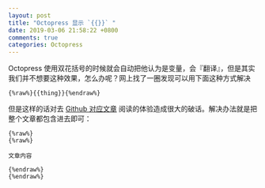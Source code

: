```yaml
---
layout: post
title: "Octopress 显示 `{{}}` "
date: 2019-03-06 21:58:22 +0800
comments: true
categories: Octopress
---
```



Octopress 使用双花括号的时候就会自动把他认为是变量，会『翻译』，但是其实我们并不想要这种效果，怎么办呢？网上找了一圈发现可以用下面这种方式解决

```
{%raw%}{{thing}}{%endraw%}
```

<!--more-->

但是这样的话对去 [Github 对应文章](https://github.com/forecho/blog/blob/master/source/_posts/2019-03-01-use-postman.md) 阅读的体验造成很大的破话。解决办法就是把整个文章都包含进去即可：

```
{%raw%}
{%raw%}

文章内容

{%endraw%}
{%endraw%}
```